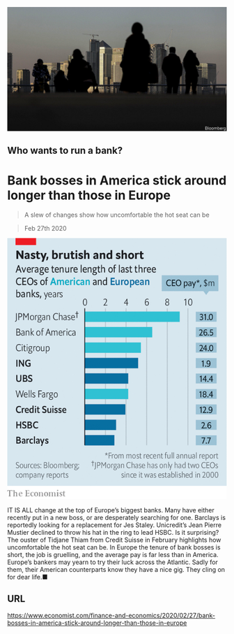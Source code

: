![](./images/20200229_FNP505.jpg)

## Who wants to run a bank?

# Bank bosses in America stick around longer than those in Europe

> A slew of changes show how uncomfortable the hot seat can be

> Feb 27th 2020



![](./images/20200229_FNC478.png)

IT IS ALL change at the top of Europe’s biggest banks. Many have either recently put in a new boss, or are desperately searching for one. Barclays is reportedly looking for a replacement for Jes Staley. Unicredit’s Jean Pierre Mustier declined to throw his hat in the ring to lead HSBC. Is it surprising? The ouster of Tidjane Thiam from Credit Suisse in February highlights how uncomfortable the hot seat can be. In Europe the tenure of bank bosses is short, the job is gruelling, and the average pay is far less than in America. Europe’s bankers may yearn to try their luck across the Atlantic. Sadly for them, their American counterparts know they have a nice gig. They cling on for dear life.■

## URL

https://www.economist.com/finance-and-economics/2020/02/27/bank-bosses-in-america-stick-around-longer-than-those-in-europe
